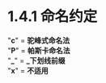 # 1.4.1 命名约定

"**c**" = **驼峰式命名法**  
"**P**" = **帕斯卡命名法**  
"**_**" = **_下划线前缀**  
"**x**" = **不适用**

